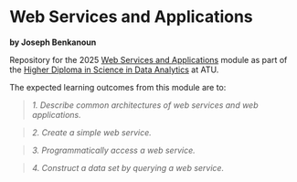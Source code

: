 # Web Services and Applications
**by Joseph Benkanoun**

Repository for the 2025 [Web Services and Applications](https://www.gmit.ie/computer-infrastructure) module as part of the [Higher Diploma in Science in Data Analytics](https://www.atu.ie/courses/higher-diploma-in-science-data-analytics#:~:text=Web%20Services%20and%20Applications) at ATU. 

The expected learning outcomes from this module are to:
> *1. Describe common architectures of web services and web applications.*

> *2. Create a simple web service.*

> *3. Programmatically access a web service.*

> *4. Construct a data set by querying a web service.*